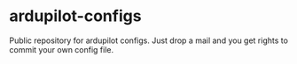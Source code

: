 ardupilot-configs
=================

Public repository for ardupilot configs. Just drop a mail and you get rights to commit your own config file. 
